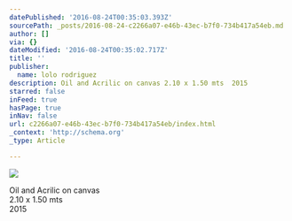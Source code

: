 ```yaml
---
datePublished: '2016-08-24T00:35:03.393Z'
sourcePath: _posts/2016-08-24-c2266a07-e46b-43ec-b7f0-734b417a54eb.md
author: []
via: {}
dateModified: '2016-08-24T00:35:02.717Z'
title: ''
publisher:
  name: lolo rodriguez
description: Oil and Acrilic on canvas 2.10 x 1.50 mts  2015
starred: false
inFeed: true
hasPage: true
inNav: false
url: c2266a07-e46b-43ec-b7f0-734b417a54eb/index.html
_context: 'http://schema.org'
_type: Article

---
```

![](https://the-grid-user-content.s3-us-west-2.amazonaws.com/2e262879-049b-4067-8035-62b0e4c0ba0e.jpg)

Oil and Acrilic on canvas  
2.10 x 1.50 mts   
2015